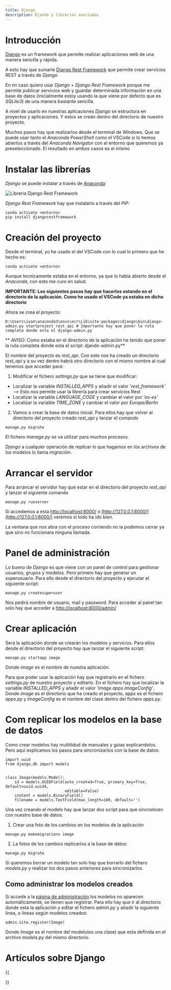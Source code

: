 ```yaml
---
title: Django
description: Djando y librerías asociadas
---
```


# Introducción

[Django](https://www.djangoproject.com/) es un framework que permite realizar aplicaciones web de una manera sencilla y rápida. 

A esto hay que sumarle [Django Rest Framework](https://www.django-rest-framework.org/) que permite crear servicios REST a través de *Django*

En mi caso quiero usar *Django* + *Django Rest Framework* porque me permite publicar servicios web y guardar determinada información en una base de datos (inicialmente estoy usando la que viene por defecto que es *SQLite3*) de una manera bastante sencilla.

A nivel de usarlo en nuestras aplicaciones *Django* se estructura en proyectos y aplicaciones. Y estos se creán dentro del directorio de nuestro proyecto.

Muchos pasos hay que realizarlos desde el terminal de Windows. Que se puede usar tanto el *Anaconda PowerShell* como el VSCode si lo hemos abiertos a través del *Anaconda Navigator* con el entorno que queremos ya preseleccionado. El resultado en ambos casos es el mismo


# Instalar las librerías

*Django* se puede instalar a través de [Anaconda](/docs/python/anaconda.md):

![Libreria Django Rest Framework](/images/python/framework/django/djando_anaconda.png)

*Django Rest Framework*  hay que instalarlo a través del *PiP*:
```tpl
conda activate <entorno>
pip install djangorestframework
```

# Creación del proyecto

Desde el terminal, yo he usado el del VSCode con lo cual lo primero que he hecho es:

```tpl
conda activate <entorno>
```
Aunque tecnicamente estaba en el entorno, ya que lo habia abierto desde el *Anaconda*, con esto me curo en salud.

**IMPORTANTE: Los siguientes pasos hay que hacerlos estando en el directorio de la aplicación. Como he usado el VSCode ya estaba en dicho directorio** 

Ahora se crea el proyecto:
```tpl
D:\Users\ivan\anaconda3\envs\ocr\Lib\site-packages\django\bin\django-admin.py startproject rest_api # Importante hay que poner la ruta completa donde esta el django-admin.py
```
** AVISO: Como estaba en el directorio de la aplicación he tenido que poner la ruta completa donde esta el script: djando-admin.py**

El nombre del proyecto es *rest_api*. Con esto nos ha creado un directorio *rest_api* y a su vez dentro habrá otro directorio con el mismo nombre al cual tenemos que acceder para:

1. Modificar el fichero *settings.py* que se tiene que modificar:
* Localizar la variable *INSTALLED_APPS* y añadir el valor *'rest_framework'* --> Esto nos permite usar la librería para crear servicios Rest
* Localizar la variable *LANGUAGE_CODE* y cambiar el valor por *'es-es'*
* Localizar la variable *TIME_ZONE* y cambiar el valor por *Europe/Berlin*


2. Vamos a crear la base de datos inicial. Para ellos hay que volver al directorio del proyecto creado *rest_api*  y lanzar el comando
```tpl
manage.py migrate
```

El fichero *manage.py* se va utilizar para muchos procesos.

*Django* a cualquier operación de replicar lo que hagamos en los archivos de los modelos lo llama *migración*.

# Arrancar el servidor

Para arrancar el servidor hay que estar en el directorio del proyecto *rest_api* y lanzar el siguiente comando

```tpl
manage.py runserver
```

Si accedemos a esta [http://localhost:8000/](http://localhost:8000/) o [http://127.0.0.1:8000/](http://127.0.0.1:8000/) veremos si todo ha ido bien.

La ventana que nos abra con el proceso corriendo no la podemos cerrar ya que sino no funcionara ninguna llamada.

# Panel de administración

Lo bueno de *Django* es que viene con un panel de control para gestionar usuarios, grupos y modelos. Pero primero hay que generar un superusuario. Para ello desde el directorio del proyecto y ejecutar el siguiente script:
```tpl
manage.py createsuperuser
```

Nos pedirá nombre de usuario, mail y password. Para acceder al panel tan solo hay que acceder a [http://localhost:8000/admin/](http://localhost:8000/admin/)

# Crear aplicación

Será la aplicación donde se crearán los modelos y servicios. Para ellos desde el directorio del proyecto hay que lanzar el siguiente script:

```tpl
manage.py startapp image
```
Donde *image* es el nombre de nuestra aplicación. 

Para que poder usar la aplicación hay que registrarlo en el fichero *settings.py* de nuestro proyecto y editarlo. En el fichero hay que localizar la variable *INSTALLED_APPS* y añadir el valor *'image.apps.ImageConfig'*. Donde *image* es el directorio que ha creado el proyecto, *apps* es el fichero *apps.py* y *ImageConfig* es el nombre del clase dentro del fichero *apps.py*. 

# Com replicar los modelos en la base de datos

Como crear modelos hay multitidud de manuales y guias explicandolos. Pero aquí explicamos los pasos para sincronizarlos con la base de datos:
```tpl
import uuid
from django.db import models


class Image(models.Model):
    id = models.UUIDField(auto_created=True, primary_key=True, default=uuid.uuid4,
                          editable=False)
    content = models.BinaryField()
    filename = models.TextField(max_length=100, default='')

```

Una vez creando el modelo hay que lanzar dos script para que sincronicen con nuestro base de datos:

1. Crear una foto de los cambios en los modelos de la aplicación
```tpl
manage.py makemigrations image
```
2. La fotos de los cambios replicarlos a la base de datos:
```tpl
manage.py migrate
```

Si queremos borrar un modelo tan solo hay que borrarlo del fichero *models.py* y realizar los dos pasos anteriores para sincronizarlos.

## Como administrar los modelos creados

Si accede a la [página de administración](http://localhost:8000/admin/) los modelos no aparecen automáticamente, se tienen que registrar. Para ello hay que ir al directorio donde esta la aplicación y editar el fichero *admin.py* y añadir la siguiente línea, o líneas según modelos creados:
```tpl
admin.site.register(Image)
```
Donde *Image* es el nombre del modelo(es una clase) que esta definida en el archivo *models.py* del mismo directorio.

# Artículos sobre Django

{{<section>}}